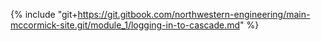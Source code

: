 {% include "git+https://git.gitbook.com/northwestern-engineering/main-mccormick-site.git/module_1/logging-in-to-cascade.md" %}